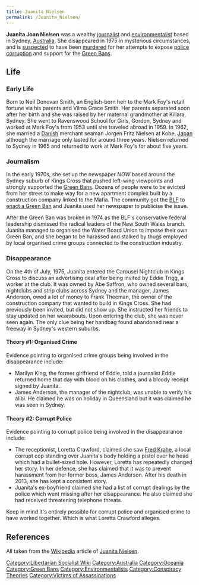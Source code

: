 ```yaml
---
title: Juanita Nielsen
permalink: /Juanita_Nielsen/
---
```


**Juanita Joan Nielsen** was a wealthy [journalist](Media.md "wikilink")
and [environmentalist](List_of_Environmentalists.md "wikilink") based in
Sydney, [Australia](Australia.md "wikilink"). She disappeared in 1975 in
mysterious circumstances, and is
[suspected](Conspiracy_Theory.md "wikilink") to have been
[murdered](List_of_Assasinations.md "wikilink") for her attempts to expose
[police corruption](Police_Corruption_by_State.md "wikilink") and support
for the [Green Bans](Green_Bans.md "wikilink").

## Life

### Early Life

Born to Neil Donovan Smith, an English-born heir to the Mark Foy's
retail fortune via his parents and Vilma Grace Smith. Her parents
separated soon after her birth and she was raised by her maternal
grandmother at Killara, Sydney. She went to Ravenswood School for Girls,
Gordon, Sydney and worked at Mark Foy's from 1953 until she traveled
abroad in 1959. In 1962, she married a [Danish](Denmark.md "wikilink")
merchant seaman Jorgen Fritz Nielsen at Kobe, [Japan](Japan.md "wikilink")
although the marriage only lasted for around three years. Nielsen
returned to Sydney in 1965 and returned to work at Mark Foy's for about
five years.

### Journalism

In the early 1970s, she set up the newspaper *NOW* based around the
Sydney suburb of Kings Cross that pushed left-wing viewpoints and
strongly supported the [Green Bans](Green_Bans.md "wikilink"). Dozens of
people were to be evicted from her street to make way for a new
apartment complex built by a construction company linked to the Mafia.
The community got the [BLF](Builders_Labourers_Federation.md "wikilink") to
[enact a Green Ban](Kings_Cross_Green_Ban.md "wikilink") and Juanita used
her newspaper to publicise the issue.

After the Green Ban was broken in 1974 as the BLF's conservative federal
leadership dismissed the radical leaders of the New South Wales branch.
Juanita managed to organised the Water Board Union to impose their own
Green Ban, and she began to be harassed and stalked by thugs employed by
local organised crime groups connected to the construction industry.

### Disappearance

On the 4th of July, 1975, Juanita entered the Carousel Nightclub in
Kings Cross to discuss an advertising deal after being invited by Eddie
Trigg, a worker at the club. It was owned by Abe Saffron, who owned
several bars, nightclubs and strip clubs across Sydney and the manager,
James Anderson, owed a lot of money to Frank Theeman, the owner of the
construction company that wanted to build in Kings Cross. She had
previously been invited, but did not show up. She instructed her friends
to stay updated on her wearabouts. Upon entering the club, she was never
seen again. The only clue being her handbag found abandoned near a
freeway in Sydney's western suburbs.

#### Theory \#1: Organised Crime

Evidence pointing to organised crime groups being involved in the
disappearance include:

- Marilyn King, the former girlfriend of Eddie, told a journalist Eddie
  returned home that day with blood on his clothes, and a bloody receipt
  signed by Juanita.
- James Anderson, the manager of the nightclub, was unable to verify his
  alibi. He claimed he was on holiday in Queensland but it was claimed
  he was seen in Sydney.

#### Theory \#2: Corrupt Police

Evidence pointing to corrupt police being involved in the disappearance
include:

- The receptionist, Loretta Crawford, claimed she saw [Fred
  Krahe](Fred_Krahe.md "wikilink"), a local corrupt cop standing over
  Juanita's body holding a pistol over he head which had a bullet-sized
  hole. However, Loretta has repeatedly changed her story. In her
  defence, she has claimed that it was to prevent harassment from her
  former boss, James Anderson. After his death in 2013, she has kept a
  consistent story.
- Juanita's ex-boyfriend claimed she had a list of corrupt dealings by
  the police which went missing after her disappearance. He also claimed
  she had received threatening telephone threats.

Keep in mind it's entirely possible for corrupt police and organised
crime to have worked together. Which is what Loretta Crawford alleges.

## References

All taken from the [Wikipedia](Wikipedia.md "wikilink") article of [Juanita
Nielsen](https://en.wikipedia.org/wiki/Juanita_Nielsen).

[Category:Libertarian Socialist
Wiki](Category:Libertarian_Socialist_Wiki.md "wikilink")
[Category:Australia](Category:Australia.md "wikilink")
[Category:Oceania](Category:Oceania.md "wikilink") [Category:Green
Bans](Category:Green_Bans.md "wikilink")
[Category:Environmentalists](Category:Environmentalists.md "wikilink")
[Category:Conspiracy Theories](Category:Conspiracy_Theories.md "wikilink")
[Category:Victims of
Assassinations](Category:Victims_of_Assassinations.md "wikilink")